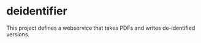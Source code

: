 deidentifier
============
This project defines a webservice that takes PDFs and writes de-identified versions.

